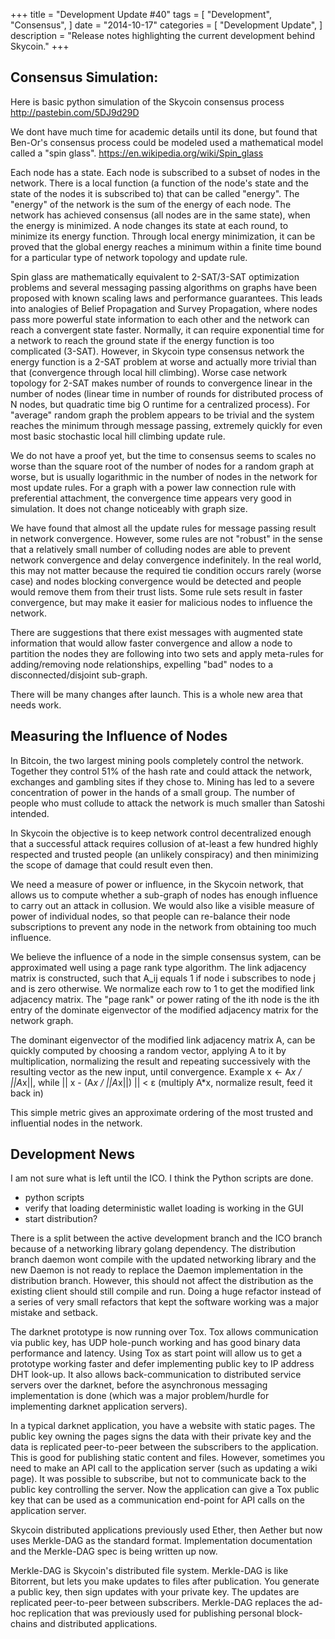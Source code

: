 ﻿+++
title = "Development Update #40"
tags = [
    "Development",
    "Consensus",
]
date = "2014-10-17"
categories = [
    "Development Update",
]
description = "Release notes highlighting the current development behind Skycoin."
+++
## Consensus Simulation:

Here is basic python simulation of the Skycoin consensus process http://pastebin.com/5DJ9d29D

We dont have much time for academic details until its done, but found that Ben-Or's consensus process could be modeled used a mathematical model called a "spin glass". https://en.wikipedia.org/wiki/Spin_glass

Each node has a state. Each node is subscribed to a subset of nodes in the network. There is a local function (a function of the node's state and the state of the nodes it is subscribed to) that can be called "energy". The "energy" of the network is the sum of the energy of each node. The network has achieved consensus (all nodes are in the same state), when the energy is minimized. A node changes its state at each round, to minimize its energy function. Through local energy minimization, it can be proved that the global energy reaches a minimum within a finite time bound for a particular type of network topology and update rule.

Spin glass are mathematically equivalent to 2-SAT/3-SAT optimization problems and several messaging passing algorithms on graphs have been proposed with known scaling laws and performance guarantees. This leads into analogies of Belief Propagation and Survey Propagation, where nodes pass more powerful state information to each other and the network can reach a convergent state faster. Normally, it can require exponential time for a network to reach the ground state if the energy function is too complicated (3-SAT). However, in Skycoin type consensus network the energy function is a 2-SAT problem at worse and actually more trivial than that (convergence through local hill climbing). Worse case network topology for 2-SAT makes number of rounds to convergence linear in the number of nodes (linear time in number of rounds for distributed process of N nodes, but quadratic time big O runtime for a centralized process). For "average" random graph the problem appears to be trivial and the system reaches the minimum through message passing, extremely quickly for even most basic stochastic local hill climbing update rule.

We do not have a proof yet, but the time to consensus seems to scales no worse than the square root of the number of nodes for a random graph at worse, but is usually logarithmic in the number of nodes in the network for most update rules. For a graph with a power law connection rule with preferential attachment, the convergence time appears very good in simulation. It does not change noticeably with graph size.

We have found that almost all the update rules for message passing result in network convergence. However, some rules are not "robust" in the sense that a relatively small number of colluding nodes are able to prevent network convergence and delay convergence indefinitely. In the real world, this may not matter because the required tie condition occurs rarely (worse case) and nodes blocking convergence would be detected and people would remove them from their trust lists. Some rule sets result in faster convergence, but may make it easier for malicious nodes to influence the network.

There are suggestions that there exist messages with augmented state information that would allow faster convergence and allow a node to partition the nodes they are following into two sets and apply meta-rules for adding/removing node relationships, expelling "bad" nodes to a disconnected/disjoint sub-graph.

There will be many changes after launch. This is a whole new area that needs work.

## Measuring the Influence of Nodes

In Bitcoin, the two largest mining pools completely control the network. Together they control 51% of the hash rate and could attack the network, exchanges and gambling sites if they chose to. Mining has led to a severe concentration of power in the hands of a small group. The number of people who must collude to attack the network is much smaller than Satoshi intended.

In Skycoin the objective is to keep network control decentralized enough that a successful attack requires collusion of at-least a few hundred highly respected and trusted people (an unlikely conspiracy) and then minimizing the scope of damage that could result even then.

We need a measure of power or influence, in the Skycoin network, that allows us to compute whether a sub-graph of nodes has enough influence to carry out an attack in collusion. We would also like a visible measure of power of individual nodes, so that people can re-balance their node subscriptions to prevent any node in the network from obtaining too much influence.

We believe the influence of a node in the simple consensus system, can be approximated well using a page rank type algorithm. The link adjacency matrix is constructed, such that A_ij equals 1 if node i subscribes to node j and is zero otherwise. We normalize each row to 1 to get the modified link adjacency matrix. The "page rank" or power rating of the ith node is the ith entry of the dominate eigenvector of the modified adjacency matrix for the network graph.

The dominant eigenvector of the modified link adjacency matrix A, can be quickly computed by choosing a random vector, applying A to it by multiplication, normalizing the result and repeating successively with the resulting vector as the new input, until convergence.
Example x <- A*x / ||A*x||, while || x - (A*x / ||A*x||) || < ε  (multiply A*x, normalize result, feed it back in)

This simple metric gives an approximate ordering of the most trusted and influential nodes in the network.

## Development News

I am not sure what is left until the ICO. I think the Python scripts are done.
- python scripts
- verify that loading deterministic wallet loading is working in the GUI
- start distribution?

There is a split between the active development branch and the ICO branch because of a networking library golang dependency. The distribution branch daemon wont compile with the updated networking library and the new Daemon is not ready to replace the Daemon implementation in the distribution branch. However, this should not affect the distribution  as the existing client should still compile and run. Doing a huge refactor instead of a series of very small refactors that kept the software working was a major mistake and setback.

The darknet prototype is now running over Tox. Tox allows communication via public key, has UDP hole-punch working and has good binary data performance and latency. Using Tox as start point will allow us to get a prototype working faster and defer implementing public key to IP address DHT look-up. It also allows back-communication to distributed service servers over the darknet, before the asynchronous messaging implementation is done (which was a major problem/hurdle for implementing darknet application servers).

In a typical darknet application, you have a website with static pages. The public key owning the pages signs the data with their private key and the data is replicated peer-to-peer between the subscribers to the application. This is good for publishing static content and files. However, sometimes you need to make an API call to the application server (such as updating a wiki page). It was possible to subscribe, but not to communicate back to the public key controlling the server. Now the application can give a Tox public key that can be used as a communication end-point for API calls on the application server.

Skycoin distributed applications previously used Ether, then Aether but now uses Merkle-DAG as the standard format. Implementation documentation and the Merkle-DAG spec is being written up now.

Merkle-DAG is Skycoin's distributed file system. Merkle-DAG is like Bitorrent, but lets you make updates to files after publication. You generate a public key, then sign updates with your private key. The updates are replicated peer-to-peer between subscribers. Merkle-DAG replaces the ad-hoc replication that was previously used for publishing personal block-chains and distributed applications.

